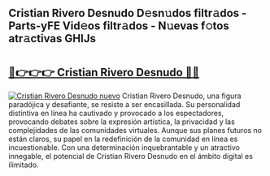 ## Cristian Rivero Desnudo D𝚎sn𝚞dos filtr𝚊dos - Parts-yFE Vid𝚎os filtr𝚊dos - N𝚞evas f𝚘tos atr𝚊ctivas GHIJs

# <h2><a href="http://mbbdf7x.tromn.icu/?c=Cristian+Rivero+Desnudo">🔗👉👉👉 Cristian Rivero Desnudo 🔗🔗</a></h2>

[![Cristian Rivero Desnudo nuevo](https://i.imgur.com/pEAQMta.gif)](http://mbbdf7x.tromn.icu/?c=Cristian+Rivero+Desnudo)
Cristian Rivero Desnudo, una figura paradójica y desafiante, se resiste a ser encasillada. Su personalidad distintiva en línea ha cautivado y provocado a los espectadores, provocando debates sobre la expresión artística, la privacidad y las complejidades de las comunidades virtuales. Aunque sus planes futuros no están claros, su papel en la redefinición de la comunidad en línea es incuestionable. Con una determinación inquebrantable y un atractivo innegable, el potencial de Cristian Rivero Desnudo en el ámbito digital es ilimitado.
